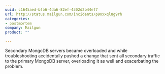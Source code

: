 ```yaml
---
uuid: c1645aed-bfb6-4da6-82ef-4302d2b44ef7
url: http://status.mailgun.com/incidents/p9nxxql8g9rh
categories:
- postmortem
company: Mailgun
product: ""

---
```


Secondary MongoDB servers became overloaded and while troubleshooting accidentally pushed a change that sent all secondary traffic to the primary MongoDB server, overloading it as well and exacerbating the problem.
